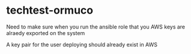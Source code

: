 # techtest-ormuco

Need to make sure when you run the ansible role that you AWS keys are alraedy exported on the system

A key pair for the user deploying should already exist in AWS